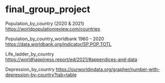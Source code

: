 # final_group_project


Population_by_country (2020 & 2021)
https://worldpopulationreview.com/countries

Population_by_country_worldbank 1960 - 2020
https://data.worldbank.org/indicator/SP.POP.TOTL

Life_ladder_by_country
https://worldhappiness.report/ed/2021/#appendices-and-data

Depression_by_country
https://ourworldindata.org/grapher/number-with-depression-by-country?tab=table
